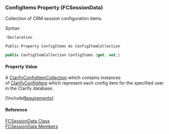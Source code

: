 ﻿### ConfigItems Property (FCSessionData)

Collection of CRM session configuration items.

Syntax

```vbnet
'Declaration

Public Property ConfigItems As ConfigItemCollection
```

```csharp
public ConfigItemCollection ConfigItems {get; set;}
```

#### Property Value

A [ClarifyConfigItemCollection](fcSDK~FChoice.Foundation.Clarify.DataObjects.ClarifyConfigItemCollection.md) which contains instances of [ClarifyConfigItem](fcSDK~FChoice.Foundation.Clarify.DataObjects.ClarifyConfigItem.md) which represent each config item for the specified user in the Clarify database.

[!include[Requirements](../partials/requirements.md)]

#### Reference

[FCSessionData Class](fcSDK~FChoice.Foundation.FCSessionData.md)  
[FCSessionData Members](fcSDK~FChoice.Foundation.FCSessionData_members.md)